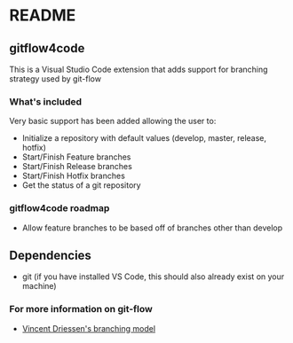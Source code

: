 # README
## gitflow4code
This is a Visual Studio Code extension that adds support for branching strategy used by git-flow

### What's included
Very basic support has been added allowing the user to:
* Initialize a repository with default values (develop, master, release, hotfix)
* Start/Finish Feature branches
* Start/Finish Release branches
* Start/Finish Hotfix branches
* Get the status of a git repository

### gitflow4code roadmap
* Allow feature branches to be based off of branches other than develop

## Dependencies
* git (if you have installed VS Code, this should also already exist on your machine)

### For more information on git-flow
* [Vincent Driessen's branching model](http://nvie.com/posts/a-successful-git-branching-model/)




